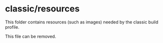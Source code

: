 # classic/resources

This folder contains resources (such as images) needed by the classic build profile.

This file can be removed.
